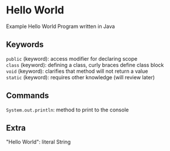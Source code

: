 # Hello World
Example Hello World Program written in Java

## Keywords
`public` (keyword): access modifier for declaring scope  
`class` (keyword): defining a class, curly braces define class block  
`void` (keyword): clarifies that method will not return a value  
`static` (keyword): requires other knowledge (will review later)

## Commands
`System.out.println`: method to print to the console

## Extra
"Hello World": literal String